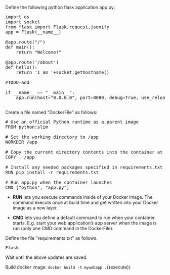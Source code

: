 Define the following python flask application app.py:

<pre class="file" data-filename="app.py" data-target="replace">
import os
import socket
from flask import Flask,request,jsonify
app = Flask(__name__)

@app.route("/")
def main():
    return "Welcome!"

@app.route('/about')
def hello():
    return 'I am '+socket.gethostname()

#TODO-add

if __name__ == "__main__":
    app.run(host="0.0.0.0", port=8080, debug=True, use_reloader=True)

</pre>


Create a file named "DockerFile" as follows:

<pre class="file" data-filename="Dockerfile" data-target="replace">
# Use an official Python runtime as a parent image
FROM python:slim

# Set the working directory to /app
WORKDIR /app

# Copy the current directory contents into the container at /app
COPY . /app

# Install any needed packages specified in requirements.txt
RUN pip install -r requirements.txt

# Run app.py when the container launches
CMD ["python", "app.py"]
</pre>

* **RUN** lets you execute commands inside of your Docker image. The command executs once at build time and get written into your Docker image as a new layer.

* **CMD** lets you define a default command to run when your container starts. E.g. start your web application’s app server when the image is run (only one CMD command in the DockerFile).


Define the file "requirements.txt" as follows.
<pre class="file" data-filename="requirements.txt" data-target="replace">
Flask
</pre>


Wait until the above updates are saved. 

Build docker image:
`docker build -t mywebapp .`{{execute}}
